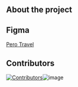 ## About the project

## Figma
<a href="https://www.figma.com/design/4sA1pnuWruYEAOxTEWhfGf/pero-travel-(3)-(Copy)-(Copy)?node-id=11-2&node-type=frame&t=dn1jDB6U7wN8Reul-0">Pero Travel</a>

## Contributors

[![Contributors](https://contrib.rocks/image?repo=takaza-codes/Pero_travel)](https://github.com/takaza-codes/Pero_travel/graphs/contributors)![image](https://github.com/user-attachments/assets/68e4e2a1-ba89-4ae0-af66-78044eb4a152)
